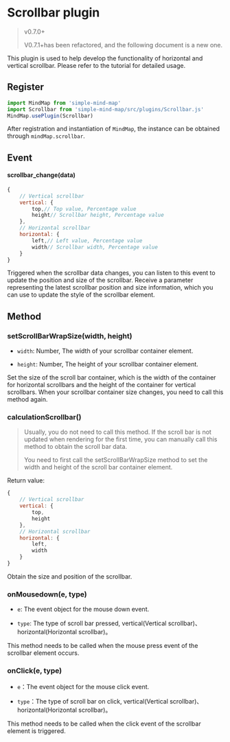 # Scrollbar plugin

> v0.7.0+
>
> V0.7.1+has been refactored, and the following document is a new one.

This plugin is used to help develop the functionality of horizontal and vertical scrollbar. Please refer to the tutorial for detailed usage.

## Register

```js
import MindMap from 'simple-mind-map'
import Scrollbar from 'simple-mind-map/src/plugins/Scrollbar.js'
MindMap.usePlugin(Scrollbar)
```

After registration and instantiation of `MindMap`, the instance can be obtained through `mindMap.scrollbar`.

## Event

#### scrollbar_change(data)

```js
{
    // Vertical scrollbar
    vertical: {
        top,// Top value, Percentage value
        height// Scrollbar height, Percentage value
    },
    // Horizontal scrollbar
    horizontal: {
        left,// Left value, Percentage value
        width// Scrollbar width, Percentage value
    }
}
```

Triggered when the scrollbar data changes, you can listen to this event to update the position and size of the scrollbar. Receive a parameter representing the latest scrollbar position and size information, which you can use to update the style of the scrollbar element.

## Method

### setScrollBarWrapSize(width, height)

- `width`: Number, The width of your scrollbar container element.

- `height`: Number, The height of your scrollbar container element.

Set the size of the scroll bar container, which is the width of the container for horizontal scrollbars and the height of the container for vertical scrollbars. When your scrollbar container size changes, you need to call this method again.

### calculationScrollbar()

> Usually, you do not need to call this method. If the scroll bar is not updated when rendering for the first time, you can manually call this method to obtain the scroll bar data.
>
> You need to first call the setScrollBarWrapSize method to set the width and height of the scroll bar container element.

Return value: 

```js
{
    // Vertical scrollbar
    vertical: {
        top,
        height
    },
    // Horizontal scrollbar
    horizontal: {
        left,
        width
    }
}
```

Obtain the size and position of the scrollbar.

### onMousedown(e, type)

- `e`: The event object for the mouse down event.

- `type`: The type of scroll bar pressed, vertical(Vertical scrollbar)、horizontal(Horizontal scrollbar)。

This method needs to be called when the mouse press event of the scrollbar element occurs.

### onClick(e, type)

- `e`：The event object for the mouse click event.

- `type`：The type of scroll bar on click, vertical(Vertical scrollbar)、horizontal(Horizontal scrollbar)。

This method needs to be called when the click event of the scrollbar element is triggered.